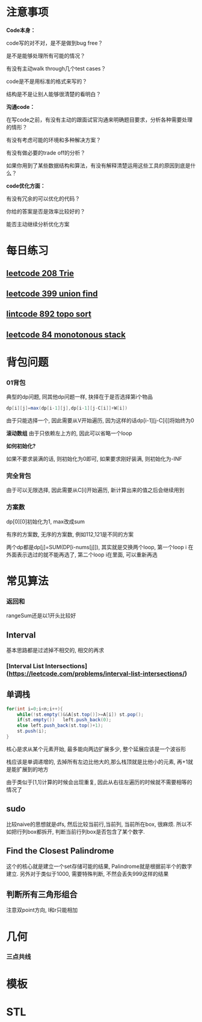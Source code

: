 # 注意事项
**Code本身：**

code写的对不对，是不是做到bug free？

是不是能够处理所有可能的情况？

有没有主动walk through几个test cases？

code是不是用标准的格式来写的？

结构是不是让别人能够很清楚的看明白？

**沟通code：**

在写code之前，有没有主动的跟面试官沟通来明确题目要求，分析各种需要处理的情形？

有没有考虑可能的环境和多种解决方案？

有没有做必要的trade off的分析？

如果你用到了某些数据结构和算法，有没有解释清楚运用这些工具的原因到底是什么？

**code优化方面：**

有没有冗余的可以优化的代码？

你给的答案是否是效率比较好的？

能否主动继续分析优化方案

# 每日练习

## [leetcode 208 Trie](https://leetcode.com/problems/implement-trie-prefix-tree/)

## [leetcode 399 union find](https://leetcode.com/problems/evaluate-division/)

## [lintcode 892 topo sort](https://www.lintcode.com/problem/alien-dictionary/description)

## [leetcode 84 monotonous stack](https://leetcode.com/problems/largest-rectangle-in-histogram/)

# 背包问题

### 01背包
典型的dp问题, 同其他dp问题一样, 抉择在于是否选择第i个物品
```java
dp[i][j]=max(dp[i-1][j],dp[i-1][j-C[i]]+W[i])
```
由于只能选择一个, 因此需要从V开始遍历, 因为这样的话dp[i-1][j-C[i]]将始终为0

**滚动数组**
由于只依赖左上方的, 因此可以省略一个loop

**如何初始化?**

如果不要求装满的话, 则初始化为0即可, 如果要求刚好装满, 则初始化为-INF

### 完全背包
由于可以无限选择, 因此需要从C[i]开始遍历, 新计算出来的值之后会继续用到

### 方案数
dp[0][0]初始化为1, max改成sum

有序的方案数, 无序的方案数, 例如112,121是不同的方案

两个dp都是dp[j]=SUM(DP[i-nums[j]]), 其实就是交换两个loop, 第一个loop i 在外面表示选过的就不能再选了, 第二个loop i在里面, 可以重新再选

# 常见算法

### 返回和
rangeSum还是以1开头比较好

## Interval
基本思路都是过滤掉不相交的, 相交的再求
### [Interval List Intersections] (https://leetcode.com/problems/interval-list-intersections/)

## 单调栈
```java
for(int i=0;i<n;i++){
    while(!st.empty()&&A[st.top()]>=A[i]) st.pop();
    if(st.empty())   left.push_back(0);
    else left.push_back(st.top()+1);
    st.push(i);
}
```
核心是求从某个元素开始, 最多能向两边扩展多少, 整个延展应该是一个波谷形

栈应该是单调递增的, 去掉所有左边比他大的,那么栈顶就是比他小的元素, 再+1就是能扩展到的地方

由于类似于[1,1]计算的时候会出现重复, 因此从右往左遍历的时候就不需要相等的情况了

## sudo
比较naive的思想就是dfs, 然后比较当前行,当前列, 当前所在box, 很麻烦. 所以不如把行列box都拆开, 判断当前行列box是否包含了某个数字.

## Find the Closest Palindrome
这个的核心就是建立一个set存储可能的结果, Palindrome就是根据前半个的数字建立. 另外对于类似于1000, 需要特殊判断, 不然会丢失999这样的结果

## 判断所有三角形组合
注意双point方向, l和r只能相加

# 几何

### 三点共线

# 模板

# STL